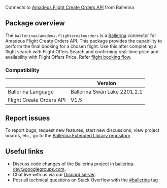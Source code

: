 Connects to [Amadeus Flight Create Orders API](https://developers.amadeus.com/) from Ballerina

## Package overview
The `ballerinax/amadeus.flightcreateorders` is a [Ballerina](https://ballerina.io/) connector for Amadeus Flight Create Orders API.
This package provides the capability to perform the final booking for a chosen flight. 
Use this after completing a flight search with Flight Offers Search and confirming real-time price and availability with Flight Offers Price.
Refer [flight booking flow](https://developers.amadeus.com/get-started/create-a-flight-booking-engine-651).

### Compatibility
|                                 | Version                        |
|---------------------------------|--------------------------------|
| Ballerina Language              | Ballerina Swan Lake 2201.2.1   |
| Flight Create Orders API        | V1.5                           | 

## Report issues
To report bugs, request new features, start new discussions, view project boards, etc., go to the [Ballerina Extended Library repository](https://github.com/ballerina-platform/ballerina-extended-library)

## Useful links
- Discuss code changes of the Ballerina project in [ballerina-dev@googlegroups.com](mailto:ballerina-dev@googlegroups.com).
- Chat live with us via our [Discord server](https://discord.gg/ballerinalang).
- Post all technical questions on Stack Overflow with the [#ballerina](https://stackoverflow.com/questions/tagged/ballerina) tag
